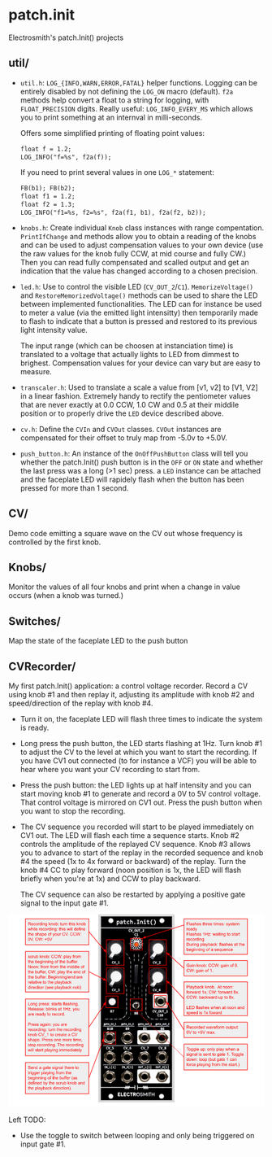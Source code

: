 # patch.init
 Electrosmith's patch.Init() projects

## util/

- `util.h`: `LOG_{INFO,WARN,ERROR,FATAL}` helper functions. Logging
  can be entirely disabled by not defining the `LOG_ON` macro
  (default). `f2a` methods help convert a float to a string for
  logging, with `FLOAT_PRECISION` digits. Really useful:
  `LOG_INFO_EVERY_MS` which allows you to print something at an
  internval in milli-seconds.

  Offers some simplified printing of floating point values:

  ```
  float f = 1.2;
  LOG_INFO("f=%s", f2a(f));
  ```

  If you need to print several values in one `LOG_*` statement:

  ```
  FB(b1); FB(b2);
  float f1 = 1.2;
  float f2 = 1.3;
  LOG_INFO("f1=%s, f2=%s", f2a(f1, b1), f2a(f2, b2));
  ```

- `knobs.h`: Create individual `Knob` class instances with range
   compentation. `PrintIfChange` and methods allow you to obtain a
   reading of the knobs and can be used to adjust compensation values
   to your own device (use the raw values for the knob fully CCW, at
   mid course and fully CW.) Then you can read fully compensated and
   scalled output and get an indication that the value has changed
   according to a chosen precision.

- `led.h`: Use to control the visible LED
  (`CV_OUT_2`/`C1`). `MemorizeVoltage()` and
  `RestoreMemorizedVoltage()` methods can be used to share the LED
  between implemented functionalities. The LED can for instance be
  used to meter a value (via the emitted light intensitty) then
  temporarily made to flash to indicate that a button is pressed and
  restored to its previous light intensity value.

  The input range (which can be choosen at instanciation time) is
  translated to a voltage that actually lights to LED from dimmest to
  brighest. Compensation values for your device can vary but are easy
  to measure.

- `transcaler.h`: Used to translate a scale a value from [v1, v2] to
  [V1, V2] in a linear fashion. Extremely handy to rectify the
  pentiometer values that are never exactly at 0.0 CCW, 1.0 CW and 0.5
  at their middile position or to properly drive the `LED` device
  described above.

- `cv.h`: Define the `CVIn` and `CVOut` classes. `CVOut` instances are
  compensated for their offset to truly map from -5.0v to +5.0V.

- `push_button.h`: An instance of the `OnOffPushButton` class will
  tell you whether the patch.Init() push button is in the `OFF` or
  `ON` state and whether the last press was a long (>1 sec) press. a
  `LED` instance can be attached and the faceplate LED will rapidely
  flash when the button has been pressed for more than 1 second.

## CV/

Demo code emitting a square wave on the CV out whose frequency is
controlled by the first knob.

## Knobs/

Monitor the values of all four knobs and print when a change in value
occurs (when a knob was turned.)

## Switches/

Map the state of the faceplate LED to the push button

## CVRecorder/

My first patch.Init() application: a control voltage recorder. Record
a CV using knob #1 and then replay it, adjusting its amplitude with
knob #2 and speed/direction of the replay with knob #4.

- Turn it on, the faceplate LED will flash three times to indicate the
  system is ready.

- Long press the push button, the LED starts flashing at 1Hz. Turn
  knob #1 to adjust the CV to the level at which you want to start the
  recording. If you have CV1 out connected (to for instance a VCF) you
  will be able to hear where you want your CV recording to start from.

- Press the push button: the LED lights up at half intensity and you
  can start moving knob #1 to generate and record a 0V to 5V control
  voltage. That control voltage is mirrored on CV1 out. Press the push
  button when you want to stop the recording.

- The CV sequence you recorded will start to be played immediately on
  CV1 out. The LED will flash each time a sequence starts. Knob #2
  controls the amplitude of the replayed CV sequence. Knob #3 allows
  you to advance to start of the replay in the recorded sequence and
  knob #4 the speed (1x to 4x forward or backward) of the replay. Turn
  the knob #4 CC to play forward (noon position is 1x, the LED will
  flash briefly when you're at 1x) and CCW to play backward.

  The CV sequence can also be restarted by applying a positive gate
  signal to the input gate #1.

![](cvrecorder.png)

Left TODO:

- Use the toggle to switch between looping and only being triggered on
  input gate #1.





